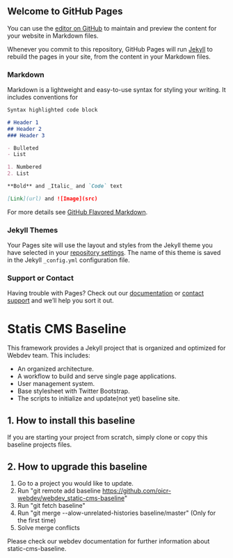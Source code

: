 ## Welcome to GitHub Pages

You can use the [editor on GitHub](https://github.com/joseph-oicr/webdev-cr/edit/master/README.md) to maintain and preview the content for your website in Markdown files.

Whenever you commit to this repository, GitHub Pages will run [Jekyll](https://jekyllrb.com/) to rebuild the pages in your site, from the content in your Markdown files.

### Markdown

Markdown is a lightweight and easy-to-use syntax for styling your writing. It includes conventions for

```markdown
Syntax highlighted code block

# Header 1
## Header 2
### Header 3

- Bulleted
- List

1. Numbered
2. List

**Bold** and _Italic_ and `Code` text

[Link](url) and ![Image](src)
```

For more details see [GitHub Flavored Markdown](https://guides.github.com/features/mastering-markdown/).

### Jekyll Themes

Your Pages site will use the layout and styles from the Jekyll theme you have selected in your [repository settings](https://github.com/joseph-oicr/webdev-cr/settings). The name of this theme is saved in the Jekyll `_config.yml` configuration file.

### Support or Contact

Having trouble with Pages? Check out our [documentation](https://help.github.com/categories/github-pages-basics/) or [contact support](https://github.com/contact) and we’ll help you sort it out.

# Statis CMS Baseline
This framework provides a Jekyll project that is organized and optimized for Webdev team.
This includes:
- An organized architecture.
- A workflow to build and serve single page applications.
- User management system.
- Base stylesheet with Twitter Bootstrap.
- The scripts to initialize and update(not yet) baseline site.

## 1. How to install this baseline
If you are starting your project from scratch, simply clone or copy this baseline projects files.

## 2. How to upgrade this baseline
1. Go to a project you would like to update.
2. Run "git remote add baseline https://github.com/oicr-webdev/webdev_static-cms-baseline"
3. Run "git fetch baseline"
4. Run "git merge --alow-unrelated-histories baseline/master" (Only for the first time)
5. Solve merge conflicts

Please check our webdev documentation for further information about static-cms-baseline.
